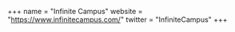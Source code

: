+++
name = "Infinite Campus"
website = "https://www.infinitecampus.com/"
twitter = "InfiniteCampus"
+++